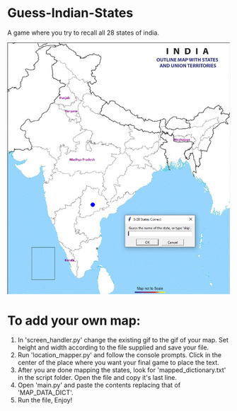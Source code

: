 # Guess-Indian-States
 A game where you try to recall all 28 states of india.<br>

![img.png](img.png)
# To add your own map:

1. In 'screen_handler.py' change the existing gif to the gif of your map. Set height and width according to the file supplied and save your file.
2. Run 'location_mapper.py' and follow the console prompts. Click in the center of the place where you want your final game to place the text.
3. After you are done mapping the states, look for 'mapped_dictionary.txt' in the script folder. Open the file and copy it's last line.
4. Open 'main.py' and paste the contents replacing that of 'MAP_DATA_DICT'.
5. Run the file, Enjoy!
